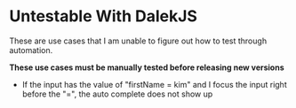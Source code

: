 # Untestable With DalekJS

These are use cases that I am unable to figure out how to test through automation.

**These use cases must be manually tested before releasing new versions**

- If the input has the value of "firstName = kim" and I focus the input right before the "=", the auto complete does not show up